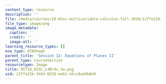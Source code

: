 ```yaml
---
content_type: resource
description: ''
file: /media/courses/18-02sc-multivariable-calculus-fall-2010/12ffe22b34430230eeb1e5cc6ad4b8e9_MIT18_02SC_L4Brds_4a.png
file_type: image/png
image_metadata:
  caption: ''
  credit: ''
  image-alt: ''
learning_resource_types: []
ocw_type: OCWImage
parent_title: 'Session 12: Equations of Planes II'
parent_type: CourseSection
resourcetype: Image
title: MIT18_02SC_L4Brds_4a.png
uid: 12ffe22b-3443-0230-eeb1-e5cc6ad4b8e9
---
```

